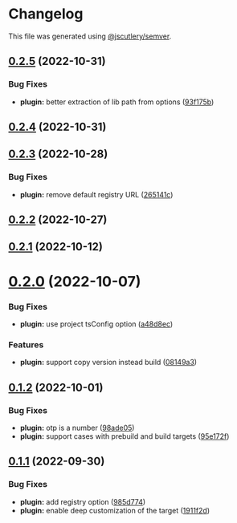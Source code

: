 # Changelog

This file was generated using [@jscutlery/semver](https://github.com/jscutlery/semver).

## [0.2.5](https://github.com/myndpm/open-source/compare/@myndpm/nx@0.2.4...@myndpm/nx@0.2.5) (2022-10-31)


### Bug Fixes

* **plugin:** better extraction of lib path from options ([93f175b](https://github.com/myndpm/open-source/commit/93f175be26af66a19e02ddfa92941f0d8df7b4a0))



## [0.2.4](https://github.com/myndpm/open-source/compare/@myndpm/nx@0.2.3...@myndpm/nx@0.2.4) (2022-10-31)



## [0.2.3](https://github.com/myndpm/open-source/compare/@myndpm/nx@0.2.2...@myndpm/nx@0.2.3) (2022-10-28)


### Bug Fixes

* **plugin:** remove default registry URL ([265141c](https://github.com/myndpm/open-source/commit/265141cbbb6cd8e12371f28ec3e9726b59a9a2d1))



## [0.2.2](https://github.com/myndpm/open-source/compare/@myndpm/nx@0.2.1...@myndpm/nx@0.2.2) (2022-10-27)



## [0.2.1](https://github.com/myndpm/open-source/compare/@myndpm/nx@0.2.0...@myndpm/nx@0.2.1) (2022-10-12)



# [0.2.0](https://github.com/myndpm/open-source/compare/@myndpm/nx@0.1.2...@myndpm/nx@0.2.0) (2022-10-07)


### Bug Fixes

* **plugin:** use project tsConfig option ([a48d8ec](https://github.com/myndpm/open-source/commit/a48d8ecc7d3173db49e3f284f4333a5c1ca93fe3))


### Features

* **plugin:** support copy version instead build ([08149a3](https://github.com/myndpm/open-source/commit/08149a3fa18307136923df3d3ecfdc31838eda3f))



## [0.1.2](https://github.com/myndpm/open-source/compare/@myndpm/nx@0.1.1...@myndpm/nx@0.1.2) (2022-10-01)


### Bug Fixes

* **plugin:** otp is a number ([98ade05](https://github.com/myndpm/open-source/commit/98ade050f4a96fd03b3cbaa89abb928c3a84c230))
* **plugin:** support cases with prebuild and build targets ([95e172f](https://github.com/myndpm/open-source/commit/95e172ffa4a03b99bfc6ba62a1c96f43ca9ea168))



## [0.1.1](https://github.com/myndpm/open-source/compare/@myndpm/nx@0.1.0...@myndpm/nx@0.1.1) (2022-09-30)


### Bug Fixes

* **plugin:** add registry option ([985d774](https://github.com/myndpm/open-source/commit/985d7746f460c0c75f014aff2e54d0165ab3f0f1))
* **plugin:** enable deep customization of the target ([1911f2d](https://github.com/myndpm/open-source/commit/1911f2df03a63bff629e8ac531087d352b0b727e))
